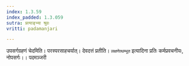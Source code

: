 ```yaml
---
index: 1.3.59
index_padded: 1.3.059
sutra: प्रत्याङ्भ्या श्रुवः
vritti: padamanjari

---
```

उपसर्गग्रहणं चेदमिति। परस्परसाहचर्यात्। देवदत्तं प्रतीति। `लक्षणेत्थम्भूत` इत्यादिना प्रतिः कर्मप्रवचनीयः, नोपसर्गः।।
पदमञ्जरी